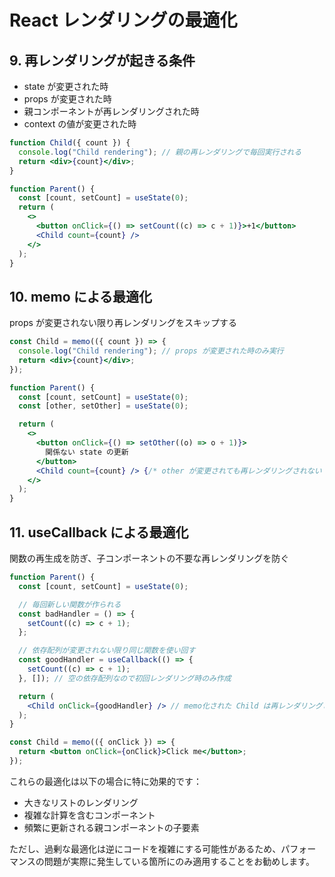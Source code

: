 # React レンダリングの最適化

## 9. 再レンダリングが起きる条件

- state が変更された時
- props が変更された時
- 親コンポーネントが再レンダリングされた時
- context の値が変更された時

```jsx
function Child({ count }) {
  console.log("Child rendering"); // 親の再レンダリングで毎回実行される
  return <div>{count}</div>;
}

function Parent() {
  const [count, setCount] = useState(0);
  return (
    <>
      <button onClick={() => setCount((c) => c + 1)}>+1</button>
      <Child count={count} />
    </>
  );
}
```

## 10. memo による最適化

props が変更されない限り再レンダリングをスキップする

```jsx
const Child = memo(({ count }) => {
  console.log("Child rendering"); // props が変更された時のみ実行
  return <div>{count}</div>;
});

function Parent() {
  const [count, setCount] = useState(0);
  const [other, setOther] = useState(0);

  return (
    <>
      <button onClick={() => setOther((o) => o + 1)}>
        関係ない state の更新
      </button>
      <Child count={count} /> {/* other が変更されても再レンダリングされない */}
    </>
  );
}
```

## 11. useCallback による最適化

関数の再生成を防ぎ、子コンポーネントの不要な再レンダリングを防ぐ

```jsx
function Parent() {
  const [count, setCount] = useState(0);

  // 毎回新しい関数が作られる
  const badHandler = () => {
    setCount((c) => c + 1);
  };

  // 依存配列が変更されない限り同じ関数を使い回す
  const goodHandler = useCallback(() => {
    setCount((c) => c + 1);
  }, []); // 空の依存配列なので初回レンダリング時のみ作成

  return (
    <Child onClick={goodHandler} /> // memo化された Child は再レンダリングされない
  );
}

const Child = memo(({ onClick }) => {
  return <button onClick={onClick}>Click me</button>;
});
```

これらの最適化は以下の場合に特に効果的です：

- 大きなリストのレンダリング
- 複雑な計算を含むコンポーネント
- 頻繁に更新される親コンポーネントの子要素

ただし、過剰な最適化は逆にコードを複雑にする可能性があるため、パフォーマンスの問題が実際に発生している箇所にのみ適用することをお勧めします。
